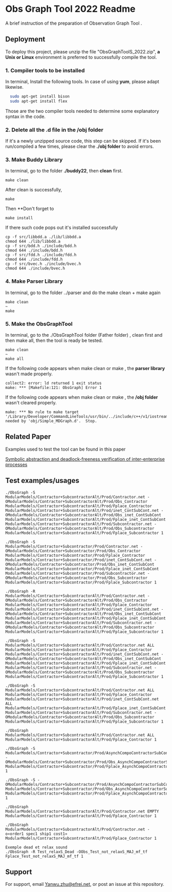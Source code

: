 
# Obs Graph Tool 2022 Readme 

A brief instruction of the preparation of Observation Graph Tool .


## Deployment

To deploy this project, please unzip the file "ObsGraphToolS_2022.zip", **a Unix or Linux** environment is preferred to successfully compile the tool.

### 1. Compiler tools to be installed

In terminal, Install the following tools. In case of using **yum**, please adapt likewise.

```bash
  sudo apt-get install bison
  sudo apt-get install flex
```

Those are the two compiler tools needed to determine some explanatory syntax in the code.

### 2. Delete all the .d file in the /obj folder

If it's a newly unzipped source code, this step can be skipped. 
If it's been run/compiled a few times, please clear the **./obj folder** to avoid errors.

### 3. Make Buddy Library

In terminal, go to the folder **./buddy22**, then **clean** first. 
```
make clean
```
After clean is successfully, 
```
make
```
Then **Don't forget to
``` 
make install
```
If there such code pops out it's installed successfully
```
cp -f src/libbdd.a ./lib/libbdd.a
chmod 644 ./lib/libbdd.a
cp -f src/bdd.h ./include/bdd.h
chmod 644 ./include/bdd.h
cp -f src/fdd.h ./include/fdd.h
chmod 644 ./include/fdd.h
cp -f src/bvec.h ./include/bvec.h
chmod 644 ./include/bvec.h
```

### 4. Make Parser Library
In terminal, go to the folder ../parser and do the make clean + make again
```
make clean
~
make 
```

### 5. Make the ObsGraphTool

In terminal, go to the ./ObsGraphTool folder (Father folder) , clean first and then make all, then the tool is ready be tested.
```
make clean
~
make all
```

If the following code appears when make clean or make , the **parser library** wasn't made properly.
```
collect2: error: ld returned 1 exit status
make: *** [Makefile:121: ObsGraph] Error 1
```
If the following code appears when make clean or make , the **/obj folder** wasn't cleared properly.
```
make: *** No rule to make target '/Library/Developer/CommandLineTools/usr/bin/../include/c++/v1/iostream', needed by 'obj/Simple_MDGraph.d'.  Stop.

```
## Related Paper

Examples used to test the tool can be found in this paper

[Symbolic abstraction and deadlock-freeness verification of inter-enterprise processes
](https://link.springer.com/chapter/10.1007/978-3-642-03848-8_20)


## Test examples/usages

```
./ObsGraph -S ModularModels/Contractor+SubcontractorAlt/Prod/Contractor.net -OModularModels/Contractor+SubcontractorAlt/Prod/Obs_Contractor ModularModels/Contractor+SubcontractorAlt/Prod/Fplace_Contractor ModularModels/Contractor+SubcontractorAlt/Prod/inet_ContSubCont.net -OModularModels/Contractor+SubcontractorAlt/Prod/Obs_inet_ContSubCont ModularModels/Contractor+SubcontractorAlt/Prod/Fplace_inet_ContSubCont ModularModels/Contractor+SubcontractorAlt/Prod/Subcontractor.net -OModularModels/Contractor+SubcontractorAlt/Prod/Obs_Subcontractor ModularModels/Contractor+SubcontractorAlt/Prod/Fplace_Subcontractor 1

./ObsGraph -S ModularModels/Contractor+Subcontractor/Prod/Contractor.net -OModularModels/Contractor+Subcontractor/Prod/Obs_Contractor ModularModels/Contractor+Subcontractor/Prod/Fplace_Contractor ModularModels/Contractor+Subcontractor/Prod/inet_ContSubCont.net -OModularModels/Contractor+Subcontractor/Prod/Obs_inet_ContSubCont ModularModels/Contractor+Subcontractor/Prod/Fplace_inet_ContSubCont ModularModels/Contractor+Subcontractor/Prod/Subcontractor.net -OModularModels/Contractor+Subcontractor/Prod/Obs_Subcontractor ModularModels/Contractor+Subcontractor/Prod/Fplace_Subcontractor 1

./ObsGraph -R ModularModels/Contractor+SubcontractorAlt/Prod/Contractor.net -OModularModels/Contractor+SubcontractorAlt/Prod/Obs_Contractor ModularModels/Contractor+SubcontractorAlt/Prod/Fplace_Contractor ModularModels/Contractor+SubcontractorAlt/Prod/inet_ContSubCont.net -OModularModels/Contractor+SubcontractorAlt/Prod/Obs_inet_ContSubCont ModularModels/Contractor+SubcontractorAlt/Prod/Fplace_inet_ContSubCont ModularModels/Contractor+SubcontractorAlt/Prod/Subcontractor.net -OModularModels/Contractor+SubcontractorAlt/Prod/Obs_Subcontractor ModularModels/Contractor+SubcontractorAlt/Prod/Fplace_Subcontractor 1

./ObsGraph -S ModularModels/Contractor+SubcontractorAlt/Prod/Contractor.net ALL ModularModels/Contractor+SubcontractorAlt/Prod/Fplace_Contractor ModularModels/Contractor+SubcontractorAlt/Prod/inet_ContSubCont.net -OModularModels/Contractor+SubcontractorAlt/Prod/Obs_inet_ContSubCont ModularModels/Contractor+SubcontractorAlt/Prod/Fplace_inet_ContSubCont ModularModels/Contractor+SubcontractorAlt/Prod/Subcontractor.net -OModularModels/Contractor+SubcontractorAlt/Prod/Obs_Subcontractor ModularModels/Contractor+SubcontractorAlt/Prod/Fplace_Subcontractor 1

./ObsGraph -S ModularModels/Contractor+SubcontractorAlt/Prod/Contractor.net ALL ModularModels/Contractor+SubcontractorAlt/Prod/Fplace_Contractor ModularModels/Contractor+SubcontractorAlt/Prod/inet_ContSubCont.net ALL ModularModels/Contractor+SubcontractorAlt/Prod/Fplace_inet_ContSubCont ModularModels/Contractor+SubcontractorAlt/Prod/Subcontractor.net -OModularModels/Contractor+SubcontractorAlt/Prod/Obs_Subcontractor ModularModels/Contractor+SubcontractorAlt/Prod/Fplace_Subcontractor 1

./ObsGraph ModularModels/Contractor+SubcontractorAlt/Prod/Contractor.net ALL ModularModels/Contractor+SubcontractorAlt/Prod/Fplace_Contractor 1

./ObsGraph -S ModularModels/Contractor+Subcontractor/Prod/AsynchCompoContractorSubContractor.net -OModularModels/Contractor+Subcontractor/Prod/Obs_AsynchCompoContractorSubContractor.txt ModularModels/Contractor+Subcontractor/Prod/Fplace_AsynchCompoContractorSubContractor.txt 1

./ObsGraph -S -OModularModels/Contractor+Subcontractor/Prod/AsynchCompoContractorSubContractor.net ModularModels/Contractor+Subcontractor/Prod/Obs_AsynchCompoContractorSubContractor.txt ModularModels/Contractor+Subcontractor/Prod/Fplace_AsynchCompoContractorSubContractor.txt 1

./ObsGraph ModularModels/Contractor+SubcontractorAlt/Prod/Contractor.net EMPTY ModularModels/Contractor+SubcontractorAlt/Prod/Fplace_Contractor 1

./ObsGraph ModularModels/Contractor+SubcontractorAlt/Prod/Contractor.net -o«order1 spec1 ship1 cost1» ModularModels/Contractor+SubcontractorAlt/Prod/Fplace_Contractor 1

Exemple dead et relax sound
./ObsGraph -R Test_relaxS_Dead -OObs_Test_not_relaxS_MAJ_mf_tf Fplace_Test_not_relaxS_MAJ_mf_tf 1
```


## Support

For support, email Yanwu.zhu@efrei.net, or post an issue at this repository.

